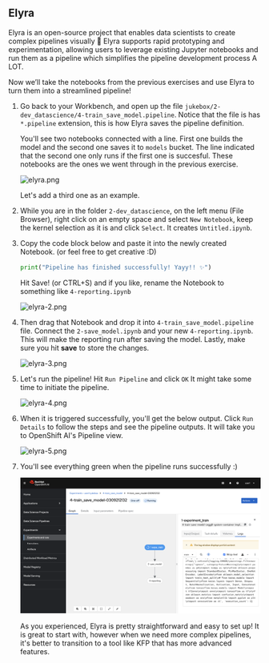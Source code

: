 ## Elyra

Elyra is an open-source project that enables data scientists to create complex pipelines visually 💛 Elyra supports rapid prototyping and experimentation, allowing users to leverage existing Jupyter notebooks and run them as a pipeline which simplifies the pipeline development process A LOT.

Now we’ll take the notebooks from the previous exercises and use Elyra to turn them into a streamlined pipeline!

1. Go back to your Workbench, and open up the file `jukebox/2-dev_datascience/4-train_save_model.pipeline`. Notice that the file is has `*.pipeline` extension, this is how Elyra saves the pipeline definition. 

    You'll see two notebooks connected with a line. First one builds the model and the second one saves it to `models` bucket. The line indicated that the second one only runs if the first one is succesful. These notebooks are the ones we went through in the previous exercise.

    ![elyra.png](./images/elyra.png)

    Let's add a third one as an example.

2. While you are in the folder `2-dev_datascience`, on the left menu (File Browser), right click on an empty space and select `New Notebook`, keep the kernel selection as it is and click `Select`. It creates `Untitled.ipynb`. 

3. Copy the code block below and paste it into the newly created Notebook. (or feel free to get creative :D)

    ```python
    print("Pipeline has finished successfully! Yayy!! ✨")
    ```

    Hit Save! (or CTRL+S) and if you like, rename the Notebook to something like `4-reporting.ipynb`

    ![elyra-2.png](./images/elyra-2.png)


4. Then drag that Notebook and drop it into `4-train_save_model.pipeline` file. Connect the `2-save_model.ipynb` and your new `4-reporting.ipynb`. This will make the reporting run after saving the model. Lastly, make sure you hit **save** to store the changes.

    ![elyra-3.png](./images/drag-drop-elyra.gif)


5. Let's run the pipeline! Hit `Run Pipeline` and click `OK` It might take some time to initiate the pipeline.

    ![elyra-4.png](./images/elyra-4.png)

6. When it is triggered successfully, you'll get the below output. Click `Run Details` to follow the steps and see the pipeline outputs. It will take you to OpenShift AI's Pipeline view.

    ![elyra-5.png](./images/elyra-5.png)

7. You'll see everything green when the pipeline runs successfully :)

    ![elyra-6.png](./images/elyra-6.png)

    As you experienced, Elyra is pretty straightforward and easy to set up! It is great to start with, however when we need more complex pipelines, it's better to transition to a tool like KFP that has more advanced features. 
